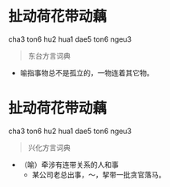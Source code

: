 # 扯动荷花带动藕
cha3 ton6 hu2 hua1 dae5 ton6 ngeu3
> 东台方言词典
- 喻指事物总不是孤立的，一物连着其它物。

# 扯动荷花带动藕
cha3 ton6 hu2 hua1 dae5 ton6 ngeu3
> 兴化方言词典
- （喻）牵涉有连带关系的人和事
  - 某公司老总出事，～，挈带一批贪官落马。
